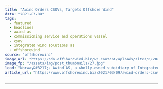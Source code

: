 ```yaml
---
title: "Awind Orders CSOVs, Targets Offshore Wind"
date: "2021-03-09"
tags: 
  - featured
  - headlines
  - awind as
  - commissioning service and operations vessel
  - csov
  - integrated wind solutions as
  - offshorewind
source: "offshorewind"
image_url: "https://cdn.offshorewind.biz/wp-content/uploads/sites/2/2021/03/09124003/Awind-Orders-CSOVs-Targets-Offshore-Wind.jpg"
image_fp: "/assets/img/post_thumbnails/27.jpg"
lead: "Norway&#8217;s Awind AS, a wholly-owned subsidiary of Integrated Wind Solutions AS, has signed newbuild"
article_url: "https://www.offshorewind.biz/2021/03/09/awind-orders-csovs-targets-offshore-wind/"
---
```


---
